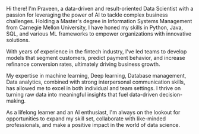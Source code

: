 Hi there! I'm Praveen, a data-driven and result-oriented Data Scientist with a passion for leveraging the power of AI to tackle complex business challenges. Holding a Master's degree in Information Systems Management from Carnegie Mellon University, I have honed my skills in Python, Java, SQL, and various ML frameworks to empower organizations with innovative solutions.

With years of experience in the fintech industry, I've led teams to develop models that segment customers, predict payment behavior, and increase refinance conversion rates, ultimately driving business growth.

My expertise in machine learning, Deep learning, Database management, Data analytics, combined with strong interpersonal communication skills, has allowed me to excel in both individual and team settings. I thrive on turning raw data into meaningful insights that fuel data-driven decision-making.

As a lifelong learner and an AI enthusiast, I'm always on the lookout for opportunities to expand my skill set, collaborate with like-minded professionals, and make a positive impact in the world of data science.
